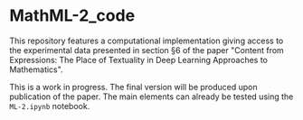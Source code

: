 # MathML-2_code

This repository features a computational implementation giving access to the
experimental data presented in section §6 of the paper "Content from
Expressions: The Place of Textuality in Deep Learning Approaches to
Mathematics".

This is a work in progress. The final version will be produced upon publication
of the paper. The main elements can already be tested using the `ML-2.ipynb`
notebook.